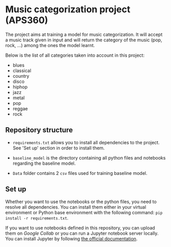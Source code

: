 # Music categorization project (APS360)

The project aims at training a model for music categorization. It will accept a music track given in input and will return the category of the music (pop, rock, ...) among the ones the model learnt.

Below is the list of all categories taken into account in this project:

- blues
- classical
- country
- disco
- hiphop
- jazz
- metal
- pop
- reggae
- rock

## Repository structure

- `requirements.txt` allows you to install all dependencies to the project. See 'Set up' section in order to install them.

- `baseline_model` is the directory containing all python files and notebooks regarding the baseline model.

- `Data` folder contains 2 `csv` files used for training baseline model.

## Set up

Whether you want to use the notebooks or the python files, you need to resolve all dependencies. You can install them either in your virtual environment or Python base environment with the following command: `pip install -r requirements.txt`. 

If you want to use notebooks defined in this repository, you can upload them on *Google Collab* or you can run a Jupyter notebook server locally. You can install Jupyter by following [the official documentation](https://docs.jupyter.org/en/latest/install/notebook-classic.html).
